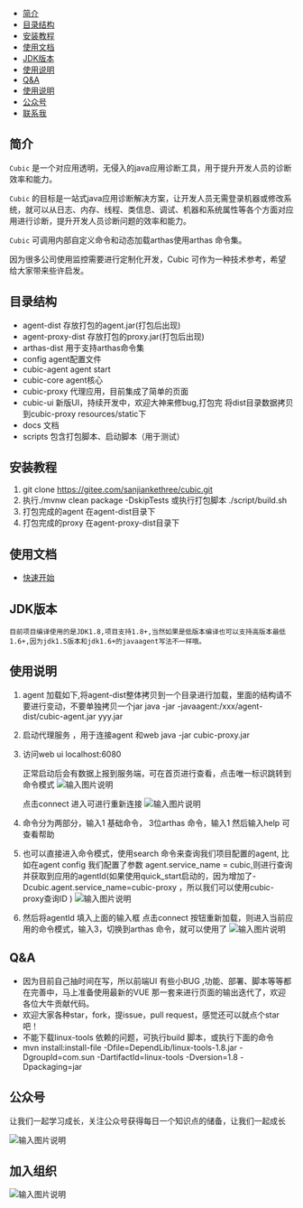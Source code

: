  - [简介](#简介)
- [目录结构](#目录结构)
- [安装教程](#安装教程)
- [使用文档](#使用文档)
- [JDK版本](#JDK版本)
- [使用说明](#使用说明)
- [Q&A](#Q&A)
- [使用说明](#使用说明)
- [公众号](#公众号)
- [联系我](#联系我)

## 简介

`Cubic` 是一个对应用透明，无侵入的java应用诊断工具，用于提升开发人员的诊断效率和能力。

`Cubic` 的目标是一站式java应用诊断解决方案，让开发人员无需登录机器或修改系统，就可以从日志、内存、线程、类信息、调试、机器和系统属性等各个方面对应用进行诊断，提升开发人员诊断问题的效率和能力。

`Cubic` 可调用内部自定义命令和动态加载arthas使用arthas 命令集。

因为很多公司使用监控需要进行定制化开发，Cubic 可作为一种技术参考，希望给大家带来些许启发。
 
  
 

## 目录结构
- agent-dist  存放打包的agent.jar(打包后出现)
- agent-proxy-dist    存放打包的proxy.jar(打包后出现)
- arthas-dist 用于支持arthas命令集
- config  agent配置文件
- cubic-agent agent start
- cubic-core  agent核心
- cubic-proxy 代理应用，目前集成了简单的页面
- cubic-ui    新版UI，持续开发中，欢迎大神来修bug,打包完 将dist目录数据拷贝到cubic-proxy resources/static下
- docs    文档
- scripts 包含打包脚本、启动脚本（用于测试）

## 安装教程

1.  git clone https://gitee.com/sanjiankethree/cubic.git
2.  执行./mvnw clean package  -DskipTests 或执行打包脚本 ./script/build.sh
3.  打包完成的agent 在agent-dist目录下
4.  打包完成的proxy 在agent-proxy-dist目录下


## 使用文档
- [快速开始](docs/cn/quick_start.md)
 
## JDK版本
    目前项目编译使用的是JDK1.8,项目支持1.8+,当然如果是低版本编译也可以支持高版本最低1.6+,因为jdk1.5版本和jdk1.6+的javaagent写法不一样哦。


## 使用说明


1. agent 加载如下,将agent-dist整体拷贝到一个目录进行加载，里面的结构请不要进行变动，不要单独拷贝一个jar
    java -jar -javaagent:/xxx/agent-dist/cubic-agent.jar  yyy.jar
    
2. 启动代理服务 ，用于连接agent 和web
    java -jar cubic-proxy.jar 
    
3. 访问web ui localhost:6080

    正常启动后会有数据上报到服务端，可在首页进行查看，点击唯一标识跳转到命令模式
    ![输入图片说明](https://images.gitee.com/uploads/images/2020/0628/162203_3293cbe3_1168339.png "屏幕截图.png")
    
    点击connect 进入可进行重新连接
    ![输入图片说明](https://images.gitee.com/uploads/images/2020/0628/162418_6e57127d_1168339.png "屏幕截图.png")

4. 命令分为两部分，输入1 基础命令， 3位arthas 命令，输入1 然后输入help 可查看帮助
    
5. 也可以直接进入命令模式，使用search 命令来查询我们项目配置的agent, 比如在agent config 我们配置了参数 agent.service_name = cubic,则进行查询并获取到应用的agentId(如果使用quick_start启动的，因为增加了-Dcubic.agent.service_name=cubic-proxy ，所以我们可以使用cubic-proxy查询ID )
   ![输入图片说明](https://images.gitee.com/uploads/images/2020/0605/190339_bde70250_1168339.png "屏幕截图.png")

    
6. 然后将agentId 填入上面的输入框 点击connect 按钮重新加载，则进入当前应用的命令模式，输入3，切换到arthas 命令，就可以使用了
![输入图片说明](https://images.gitee.com/uploads/images/2020/0605/190447_b3cd9e91_1168339.png "屏幕截图.png")    
    
    
## Q&A
- 因为目前自己抽时间在写，所以前端UI 有些小BUG ,功能、部署、脚本等等都在完善中，马上准备使用最新的VUE 那一套来进行页面的输出迭代了，欢迎各位大牛贡献代码。
- 欢迎大家各种star，fork，提issue，pull request，感觉还可以就点个star吧！
- 不能下载linux-tools 依赖的问题，可执行build 脚本，或执行下面的命令
- mvn install:install-file -Dfile=DependLib/linux-tools-1.8.jar -DgroupId=com.sun -DartifactId=linux-tools -Dversion=1.8 -Dpackaging=jar

## 公众号
 让我们一起学习成长，关注公众号获得每日一个知识点的储备，让我们一起成长

 ![输入图片说明](https://images.gitee.com/uploads/images/2020/1012/211345_e216e60c_1168339.jpeg "架构技术.jpg")


## 加入组织
 ![输入图片说明](https://images.gitee.com/uploads/images/2020/1012/223847_89e00e5d_1168339.jpeg "WechatIMG263.jpeg")